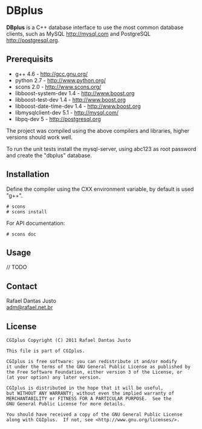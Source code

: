 DBplus
=======

**DBplus** is a C++ database interface to use the most common database
clients, such as MySQL <http://mysql.com> and PostgreSQL
<http://postgresql.org>.

Prerequisits
------------

  * g++ 4.6 - <http://gcc.gnu.org/>
  * python 2.7 - <http://www.python.org/>
  * scons 2.0 - <http://www.scons.org/>
  * libboost-system-dev 1.4 - <http://www.boost.org>
  * libboost-test-dev 1.4 - <http://www.boost.org>
  * libboost-date-time-dev 1.4 - <http://www.boost.org>
  * libmysqlclient-dev 5.1 - <http://mysql.com/>
  * libpq-dev 5 - <http://postgresql.org>

  The project was compiled using the above compilers and libraries,
  higher versions should work well.

  To run the unit tests install the mysql-server, using abc123 as root
  password and create the "dbplus" database.

Installation
------------

  Define the compiler using the CXX environment variable, by default
  is used "g++".

    # scons
    # scons install

  For API documentation:

    # scons doc

Usage
-----

  // TODO

Contact
-------

  Rafael Dantas Justo  
  <adm@rafael.net.br>

License
-------

    CGIplus Copyright (C) 2011 Rafael Dantas Justo

    This file is part of CGIplus.

    CGIplus is free software: you can redistribute it and/or modify
    it under the terms of the GNU General Public License as published by
    the Free Software Foundation, either version 3 of the License, or
    (at your option) any later version.

    CGIplus is distributed in the hope that it will be useful,
    but WITHOUT ANY WARRANTY; without even the implied warranty of
    MERCHANTABILITY or FITNESS FOR A PARTICULAR PURPOSE.  See the
    GNU General Public License for more details.

    You should have received a copy of the GNU General Public License
    along with CGIplus.  If not, see <http://www.gnu.org/licenses/>.
